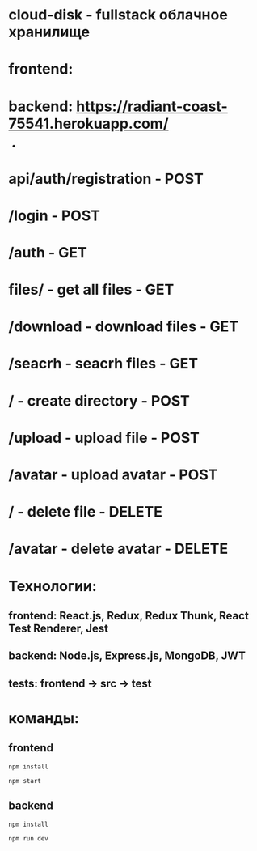# cloud-disk - fullstack облачное хранилище

# frontend:

# backend: https://radiant-coast-75541.herokuapp.com/

+

# api/auth/registration - POST
#         /login - POST
#         /auth - GET

# files/ - get all files - GET
#      /download - download files - GET
#      /seacrh - seacrh files - GET
#      / - create directory - POST
#      /upload - upload file - POST
#      /avatar - upload avatar - POST
#      / - delete file - DELETE
#      /avatar - delete avatar - DELETE

# Технологии:

## frontend: React.js, Redux, Redux Thunk, React Test Renderer, Jest

## backend: Node.js, Express.js, MongoDB, JWT

## tests: frontend -> src -> test

# команды:
## frontend

````
npm install
````
````
npm start
````

## backend

````
npm install
````
````
npm run dev
